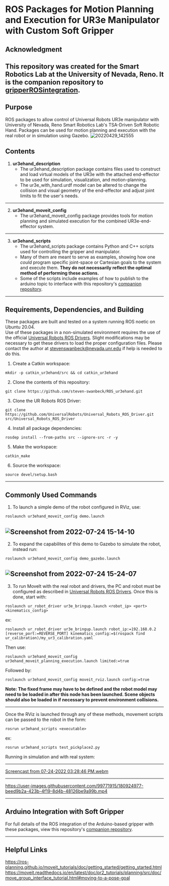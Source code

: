 # ROS Packages for Motion Planning and Execution for UR3e Manipulator with Custom Soft Gripper

## Acknowledgment
This repository was created for the Smart Robotics Lab at the University of Nevada, Reno.
It is the companion repository to [gripperROSintegration](https://github.com/steven-swanbeck/gripperROSIntegration).
---

## Purpose
ROS packages to allow control of Universal Robots UR3e manipulator with University of Nevada, Reno Smart Robotics Lab's TSA-Driven Soft Robotic Hand. Packages can be used for motion planning and execution with the real robot or in simulation using Gazebo.
![20220429_142555](https://user-images.githubusercontent.com/99771915/180668626-87d21a32-0e39-43e8-98b6-ef3fa3bb8e55.jpg)

## Contents
1. **ur3ehand_description**
    * The ur3ehand_description package contains files used to construct and load virtual models of the UR3e with the attached end-effector to be used for simulation, visualization, and motion-planning.
    * The ur3e_with_hand.urdf model can be altered to change the collision and visual geometry of the end-effector and adjust joint limits to fit the user's needs.
---
2. **ur3ehand_moveit_config**
    * The ur3ehand_moveit_config package provides tools for motion planning and simulated execution for the combined UR3e-end-effector system. 
---
3. **ur3ehand_scripts**
    * The ur3ehand_scripts package contains Python and C++ scripts used for controlling the gripper and manipulator.
    * Many of them are meant to serve as examples, showing how one *could* program specific joint-space or Cartesian goals to the system and execute them. **They do not necessarily reflect the optimal method of performing these actions.**
    * Some of the scripts include examples of how to publish to the arduino topic to interface with this repository's [companion repository](https://github.com/steven-swanbeck/gripperROSIntegration).
---

## Requirements, Dependencies, and Building
These packages are built and tested on a system running ROS noetic on Ubuntu 20.04.  
Use of these packages in a non-simulated environment requires the use of the official [Universal Robots ROS Drivers](https://github.com/UniversalRobots/Universal_Robots_ROS_Driver). Slight modifications may be necessary to get these drivers to load the proper configuration files. Please contact the author at stevenswanbeck@nevada.unr.edu if help is needed to do this.  
1. Create a Catkin workspace:
```console
mkdir -p catkin_ur3ehand/src && cd catkin_ur3ehand
```
2. Clone the contents of this repository:
```console
git clone https://github.com/steven-swanbeck/ROS_ur3ehand.git
```
3. Clone the UR Robots ROS Driver:
```console
git clone https://github.com/UniversalRobots/Universal_Robots_ROS_Driver.git src/Universal_Robots_ROS_Driver
```
4. Install all package dependencies:
```console
rosdep install --from-paths src --ignore-src -r -y
```
5. Make the workspace:
```console
catkin_make
```
6. Source the workspace:
```console
source devel/setup.bash
```
---

## Commonly Used Commands
1. To launch a simple demo of the robot configured in RViz, use:
```console
roslaunch ur3ehand_moveit_config demo.launch
```
![Screenshot from 2022-07-24 15-14-10](https://user-images.githubusercontent.com/99771915/180668069-c6ace6f6-42e7-4eed-b04a-3cbc2879fd0d.png)
---
2. To expand the capabilites of this demo to Gazebo to simulate the robot, instead run:
```console
roslaunch ur3ehand_moveit_config demo_gazebo.launch
```
![Screenshot from 2022-07-24 15-24-07](https://user-images.githubusercontent.com/99771915/180668176-ad85acdd-48ab-4c7c-9318-9e49778525ff.png)
---
3. To run MoveIt with the real robot and drivers, the PC and robot must be configured as described in [Universal Robots ROS Drivers](https://github.com/UniversalRobots/Universal_Robots_ROS_Driver). Once this is done, start with:
```console
roslaunch ur_robot_driver ur3e_bringup.launch <robot_ip> <port> <kinematics_config>
```
ex:
```console
roslaunch ur_robot_driver ur3e_bringup.launch robot_ip:=192.168.0.2 [reverse_port:=REVERSE_PORT] kinematics_config:=$(rospack find  ur_calibration)/my_ur3_calibration.yaml
```
Then use:
```console
roslaunch ur3ehand_moveit_config ur3ehand_moveit_planning_execution.launch limited:=true
```
Followed by:
```console
roslaunch ur3ehand_moveit_config moveit_rviz.launch config:=true
```
**Note: The fixed frame may have to be defined and the robot model may need to be loaded in after this node has been launched. Scene objects should also be loaded in if necessary to prevent environment collisions.**
***
Once the RViz is launched through any of these methods, movement scripts can be passed to the robot in the form:
```console
rosrun ur3ehand_scripts <executable>
```
ex:
```console
rosrun ur3ehand_scripts test_pickplace2.py
```
Running in simulation and with real system:
***
[Screencast from 07-24-2022 03:28:46 PM.webm](https://user-images.githubusercontent.com/99771915/180668403-3f5fb114-27e2-4fbe-a7f3-14e8b3f1ee51.webm) 
***
https://user-images.githubusercontent.com/99771915/180924977-beed9b2a-423b-4f19-8d4b-48126be9a99b.mp4
***

## Arduino Integration with Soft Gripper
For full details of the ROS integration of the Arduino-based gripper with these packages, view this repository's [companion repository](https://github.com/steven-swanbeck/gripperROSIntegration).
***
## Helpful Links
https://ros-planning.github.io/moveit_tutorials/doc/getting_started/getting_started.html  
https://moveit.readthedocs.io/en/latest/doc/pr2_tutorials/planning/src/doc/move_group_interface_tutorial.html#moving-to-a-pose-goal  
<!--https://support.squarespace.com/hc/en-us/articles/206543587-Markdown-cheat-sheet-->
